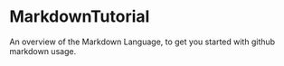 # MarkdownTutorial
An overview of the Markdown Language, to get you started with github markdown usage.
